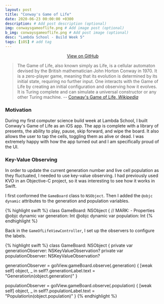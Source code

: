 ```yaml
---
layout: post
title: "Conway's Game of Life"
date: 2020-06-23 00:00:00 +0300
description: # Add post description (optional)
img: conwaysgameoflife.png # Add image post (optional)
b_img: conwaysgameoflife.png # Add post image (optional)
desc: "Lambda School - Build Week 5"
tags: [iOS] # add tag
---
```


<!-- View on GitHub -->
<center><a class="github-button" href="https://github.com/wyattharrell/Conways-Game-of-Life" data-color-scheme="no-preference: dark; light: dark; dark: dark;" data-size="large" aria-label="Use this template wyattharrell/istats on GitHub">View on GitHub</a></center>

> The Game of Life, also known simply as Life, is a cellular automaton devised by the British mathematician John Horton Conway in 1970. It is a zero-player game, meaning that its evolution is determined by its initial state, requiring no further input. One interacts with the Game of Life by creating an initial configuration and observing how it evolves. It is Turing complete and can simulate a universal constructor or any other Turing machine.
-- <a href="https://en.wikipedia.org/wiki/Conway%27s_Game_of_Life" target="_blank">Conway's Game of Life, *Wikipedia*</a>

### Motivation

During my first computer science build week at Lambda School, I built Conway's Game of Life as an iOS app. The app is complete with a library of presents, the ability to play, pause, skip forward, and wipe the board. It also allows the user to tap the cells, toggling them as alive or dead. I was extremely happy with how the app turned out and I am specifically proud of the UI.

### Key-Value Observing

In order to update the current generation number and live cell population as they fluctuated, I needed to use key-value observing. I had previously used KVO in an Objective-C project, so it was interesting to see how it works in Swift. 

I first conformed the `GameBoard` class to `NSObject`. Then I added the `@objc dynamic` attributes to the generation and population variables.

{% highlight swift %}
class GameBoard: NSObject {
    // MARK: - Properties
    @objc dynamic var generation: Int
    @objc dynamic var population: Int
{% endhighlight %}

Back in the `GameOfLifeViewController`, I set up the observers to configure the labels.

{% highlight swift %}
class GameBoard: NSObject {
private var generationObserver: NSKeyValueObservation?
private var populationObserver: NSKeyValueObservation?

generationObserver = golView.gameBoard.observe(\.generation) { [weak self] object, _  in
	self?.generationLabel.text = "Generation\n\(object.generation)"
}

populationObserver = golView.gameBoard.observe(\.population) { [weak self] object, _ in
	self?.populationLabel.text = "Population\n\(object.population)"
}
{% endhighlight %}

